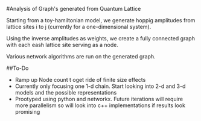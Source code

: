 #Analysis of Graph's generated from Quantum Lattice

Starting from a toy-hamiltonian model, we generate hoppig amplitudes from lattice sites i to j (currently for a one-dimensional system). 

Using the inverse amplitudes as weights, we create a fully connected graph with each eash lattice site serving as a node. 

Various network algorithms are run on the generated graph. 

##To-Do
- Ramp up Node count t oget ride of finite size effects
- Currently only focusing one 1-d chain. Start looking into 2-d and 3-d models and the possible representations
- Prootyped using python and networkx. Future iterations will require more parallelism so will look into c++ implementations if results look promising
